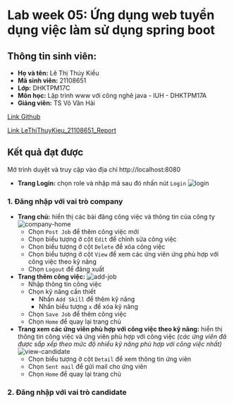 # Lab week 05: Ứng dụng web tuyển dụng việc làm sử dụng spring boot

## Thông tin sinh viên:

- **Họ và tên:** Lê Thị Thúy Kiều
- **Mã sinh viên:** 21108651
- **Lớp:** DHKTPM17C
- **Môn học:** Lập trình www với công nghê java - IUH - DHKTPM17A
- **Giảng viên:** TS Võ Văn Hải

[Link Github](https://github.com/Tika13lee/Lab05_www)

[Link LeThiThuyKieu_21108651_Report](https://docs.google.com/document/d/1f7qCbTjiAhO3QwVGwuSJX3YV2_OhLdyzQzibuuI0A9U/edit?tab=t.0#heading=h.tzuotsfng98s)

## Kết quả đạt được

Mở trình duyệt và truy cập vào địa chỉ http://localhost:8080

- **Trang Login:** chọn role và nhập mã sau đó nhấn nút `Login`
  ![login](https://i.ibb.co/8PZ78rM/login.png)

### 1. Đăng nhập với vai trò company

- **Trang chủ:** hiển thị các bài đăng công việc và thông tin của công ty
  ![company-home](https://i.ibb.co/VDLbCtH/company-home.png)
    - Chọn `Post Job` để thêm công việc mới
    - Chọn biểu tượng ở cột `Edit` để chỉnh sửa công việc
    - Chọn biểu tượng ở cột `Delete` để xóa công việc
    - Chọn biểu tượng ở cột `View` để xem các ứng viên ứng phù hợp với công việc theo kỹ năng
    - Chọn `Logout` để đăng xuất
- **Trang thêm công việc:**
  ![add-job](https://i.ibb.co/L1QmMS5/add-job.png)
    - Nhập thông tin công việc
    - Chọn kỹ năng cần thiết
        - Nhấn `Add Skill` để thêm kỹ năng
        - Nhấn biểu tượng `x` để xóa kỹ năng
    - Chọn `Save Job` để thêm công việc
    - Chọn `Home` để quay lại trang chủ
- **Trang xem các ứng viên phù hợp với công việc theo kỹ năng:** hiển thị thông tin công việc và ứng viên phù hợp với
  công việc
  *(các ứng viên đã được sắp xếp theo mức độ nhiều kỹ năng phù hợp với công việc nhất)*
  ![view-candidate](https://i.ibb.co/2nG355Y/view-candidates.png)
    - Chọn biểu tượng ở cột `Detail` để xem thông tin ứng viên
    - Chọn `Sent mail` để gửi mail cho ứng viên
    - Chọn `Home` để quay lại trang chủ

### 2. Đăng nhập với vai trò candidate